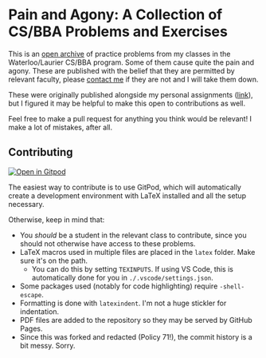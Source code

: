 # Pain and Agony: A Collection of CS/BBA Problems and Exercises

This is an [open archive](https://agony.retrocraft.ca) of practice problems
from my classes in the Waterloo/Laurier CS/BBA program. Some of them cause quite the pain and agony.
These are published with the belief that they are permitted by relevant faculty,
please [contact me](mailto:jahyong@uwaterloo.ca) if they are not and I will take them down.

These were originally published alongside my personal assignments
([link](https://retrocraft.github.io/assignments)),
but I figured it may be helpful to make this open to contributions as well.

Feel free to make a pull request for anything you think would be relevant!
I make a lot of mistakes, after all.

## Contributing

[![Open in Gitpod](https://gitpod.io/button/open-in-gitpod.svg)](https://gitpod.io/#https://github.com/retrocraft/problems)

The easiest way to contribute is to use GitPod,
which will automatically create a development environment
with LaTeX installed and all the setup necessary.

Otherwise, keep in mind that:

- You _should_ be a student in the relevant class to contribute,
  since you should not otherwise have access to these problems.
- LaTeX macros used in multiple files are placed in the `latex` folder. Make sure it's on the path.
  - You can do this by setting `TEXINPUTS`. If using VS Code, this is automatically done for you in `./.vscode/settings.json`.
- Some packages used (notably for code highlighting) require `-shell-escape`.
- Formatting is done with `latexindent`. I'm not a huge stickler for indentation.
- PDF files are added to the repository so they may be served by GitHub Pages.
- Since this was forked and redacted (Policy 71!), the commit history is a bit messy. Sorry.
